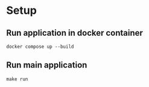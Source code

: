 # Setup

## Run application in docker container

```
docker compose up --build
```

## Run main application

```
make run
```

